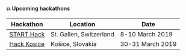 #### :boom: Upcoming hackathons

| Hackathon | Location | Date |
| --------- | -------- | ---- |
| [START Hack](https://starthack.ch/) | St. Gallen, Switzerland | 8-10 March 2019 |
| [Hack Kosice](https://hackkosice.com/) | Košice, Slovakia | 30-31 March 2019 |